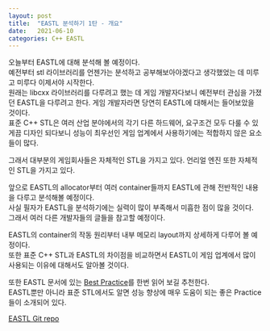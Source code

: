 ```yaml
---
layout: post
title:  "EASTL 분석하기 1탄 - 개요"
date:   2021-06-10
categories: C++ EASTL
---
```


오늘부터 EASTL에 대해 분석해 볼 예정이다.      
예전부터 stl 라이브러리를 언젠가는 분석하고 공부해보아야겠다고 생각했었는 데 미루고 미루다 이제서야 시작한다.       
원래는 libcxx 라이브러리를 다루려고 했는 데 게임 개발자다보니 예전부터 관심을 가졌던 EASTL을 다루려고 한다. 게임 개발자라면 당연히 EASTL에 대해서는 들어보았을 것이다.     
표준 C++ STL은 여러 산업 분야에서의 각기 다른 하드웨어, 요구조건 모두 다룰 수 있게끔 디자인 되다보니 성능이 최우선인 게임 업계에서 사용하기에는 적합하지 않은 요소들이 많다.         

그래서 대부분의 게임회사들은 자체적인 STL을 가지고 있다. 언리얼 엔진 또한 자체적인 STL을 가지고 있다.      

앞으로 EASTL의 allocator부터 여러 container들까지 EASTL에 관해 전반적인 내용을 다루고 분석해볼 예정이다.        
사실 필자가 EASTL을 분석하기에는 실력이 많이 부족해서 미흡한 점이 많을 것이다.      
그래서 여러 다른 개발자들의 글들을 참고할 예정이다.         

EASTL의 container의 작동 원리부터 내부 메모리 layout까지 상세하게 다루어 볼 예정이다.     
또한 표준 C++ STL과 EASTL의 차이점을 비교하면서 EASTL이 게임 업계에서 많이 사용되는 이유에 대해서도 알아볼 것이다.       

또한 EASTL 문서에 있는 [Best Practice](https://eastl.docsforge.com/master/best-practices/)를 한번 읽어 보길 추천한다.         
EASTL뿐만 아니라 표준 STL에서도 알면 성능 향상에 매우 도움이 되는 좋은 Practice들이 소개되어 있다.         

[EASTL Git repo](https://github.com/electronicarts/EASTL)


 
